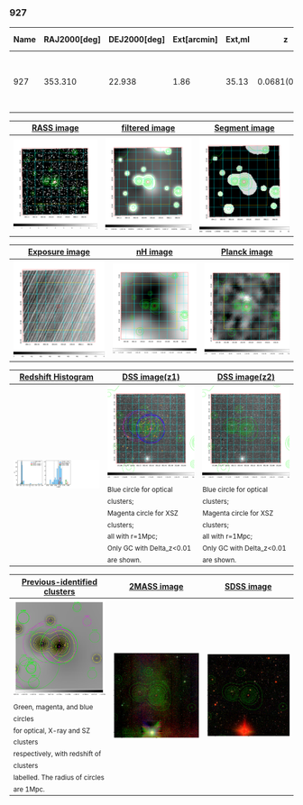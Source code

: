 <div STYLE="page-break-after: always;"></div>

### 927

|Name|RAJ2000[deg]|DEJ2000[deg] |Ext[arcmin]| Ext,ml | z | z_src| C|GC(XSZ,Delta_z<0.01)| GC(OPT,Delta_z<0.01)|GC| R_sig[arcmin] | R500[arcmin] | R500[Mpc]| CRsig[c/s] | CR500[c/s] |L500[1E44 erg/s]|F500[1E-12 erg/s/cm^2]| M500[1E14 Msun]|Tx[keV]|Cnt_sig|Beta|Rc[arcmin]|Comment|Alias|
|---|---|---|---|---|---|------|---|--------|---------|----------|---|---|---|---|---|---|---|---|---|---|---|---|---|---|
|927| 353.310| 22.938| 1.86| 35.13| 0.0681(0.005)| z1, z_xsz| B| F20, L03, SPI| W, Zw| A, F20, L03, N, SPI, W| 18.775| 9.664| 0.756| 0.189(0.054)| 0.175(0.050)| 0.346(0.054)| 3.072(0.477)| 1.31(0.10)| 2.58(0.13)| 121.9| 0.619(-0.051+0.073)| 2.625(-0.633+0.772)| -| t052|

|[RASS image](../image/927/927_img.pdf)|[filtered image](../image/927/927_fil.pdf)|[Segment image](../image/927/927_seg.pdf)|
|-------------------|--------------------|-------------------|
| <img src="../image/927/927_img.png" width="300">  | <img src="../image/927/927_fil.png" width="300">   | <img src="../image/927/927_seg.png" width="300">  |

|[Exposure image](../image/927/927_mex.pdf)| [nH image](../image/927/927_nh.pdf)| [Planck image](../image/927/927_p.pdf)|
|-------------------|--------------------|-------------------|
|<img src="../image/927/927_mex.png" width="300">   | <img src="../image/927/927_nh.png" width="300">    | <img src="../image/927/927_p.png" width="300"> |

|[Redshift Histogram](../image/927/927_zg.pdf) | [DSS image(z1)](../image/927/927_dss_z1.pdf)      |  [DSS image(z2)](../image/927/927_dss_z2.pdf)    |
|-------------------|--------------------|-------------------|
|<img src="../image/927/927_zg.png" width="300"> |<img src="../image/927/927_dss_z1.png" width="300"> <sub><br>Blue circle for optical clusters; <br>Magenta circle for XSZ clusters; <br>all with r=1Mpc; <br>Only GC with Delta_z<0.01 are shown. </sub>| <img src="../image/927/927_dss_z2.png" width="300"><sub><br>Blue circle for optical clusters; <br>Magenta circle for XSZ clusters; <br>all with r=1Mpc; <br>Only GC with Delta_z<0.01 are shown. </sub> |

|[Previous-identified clusters](../image/927/927_gc.pdf) | [2MASS image](../image/927/927_2mass.pdf)      |[SDSS image](../image/927/927_sdss.pdf)   |
|-------------------|-------------------|-------------------|
|<img src=../image/927/927_gc.png width="300"> <br><sub>Green, magenta, and blue circles <br>for optical, X-ray and SZ clusters <br>respectively, with redshift of clusters <br>labelled. The radius of circles <br>are 1Mpc.</sub>|<img src="../image/927/927_2mass.png" width="300">  | <img src="../image/927/927_sdss.png" width="300">  |




